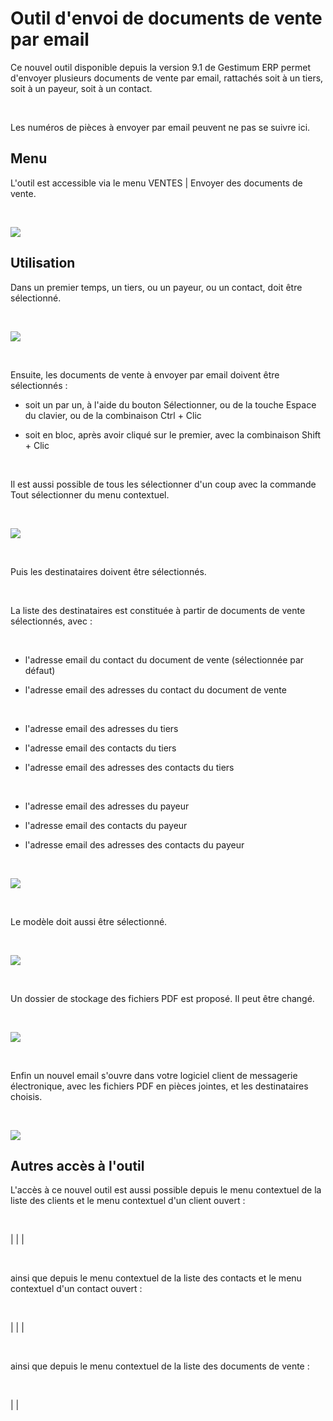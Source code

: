 # Outil d'envoi de documents de vente par email

Ce nouvel outil disponible depuis la version 9.1 de Gestimum ERP permet d'envoyer plusieurs documents de vente par email, rattachés soit à un tiers, soit à un payeur, soit à un contact.


 


Les numéros de pièces à envoyer par email peuvent ne pas se suivre ici.


## Menu


L'outil est accessible via le menu VENTES | Envoyer des documents de vente.


 


![](MenuVENTES.png)


## Utilisation


Dans un premier temps, un tiers, ou un payeur, ou un contact, doit être sélectionné.


 


![](SelectionTiersPayeurContact.png)


 


Ensuite, les documents de vente à envoyer par email doivent être sélectionnés :


- soit un par un, à l'aide du bouton Sélectionner, ou de la touche Espace du clavier, ou de la combinaison Ctrl + Clic


- soit en bloc, après avoir cliqué sur le premier, avec la combinaison Shift + Clic


 


Il est aussi possible de tous les sélectionner d'un coup avec la commande Tout sélectionner du menu contextuel.


 


![](SelectionDocuments.png)


 


Puis les destinataires doivent être sélectionnés.


 


La liste des destinataires est constituée à partir de documents de vente sélectionnés, avec :


 


- l'adresse email du contact du document de vente (sélectionnée par défaut)


- l'adresse email des adresses du contact du document de vente


 


- l'adresse email des adresses du tiers


- l'adresse email des contacts du tiers


- l'adresse email des adresses des contacts du tiers


 


- l'adresse email des adresses du payeur


- l'adresse email des contacts du payeur


- l'adresse email des adresses des contacts du payeur


 


![](SelectionDestinataires.png)


 


Le modèle doit aussi être sélectionné.


 


![](SelectionModele.png)


 


Un dossier de stockage des fichiers PDF est proposé. Il peut être changé.


 


![](SelectionDossierStockagePDF.png)


 


Enfin un nouvel email s'ouvre dans votre logiciel client de messagerie électronique, avec les fichiers PDF en pièces jointes, et les destinataires choisis.


 


![](NouveauMessage.png)


## Autres accès à l'outil


L'accès à ce nouvel outil est aussi possible depuis le menu contextuel de la liste des clients et le menu contextuel d'un client ouvert :


 







|  |  |


 


ainsi que depuis le menu contextuel de la liste des contacts et le menu contextuel d'un contact ouvert :


 







|  |  |


 


ainsi que depuis le menu contextuel de la liste des documents de vente :


 






|  |



